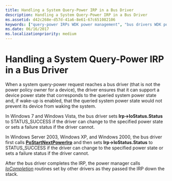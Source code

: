 ```yaml
---
title: Handling a System Query-Power IRP in a Bus Driver
description: Handling a System Query-Power IRP in a Bus Driver
ms.assetid: d42c268e-d57d-41a6-8e61-67c651082106
keywords: ["query-power IRPs WDK power management", "bus drivers WDK power management"]
ms.date: 06/16/2017
ms.localizationpriority: medium
---
```


# Handling a System Query-Power IRP in a Bus Driver





When a system query-power request reaches a bus driver (that is not the power policy owner for a device), the driver ensures that it can support a device power state that corresponds to the queried system power state and, if wake-up is enabled, that the queried system power state would not prevent its device from waking the system.

In Windows 7 and Windows Vista, the bus driver sets **Irp-&gt;IoStatus.Status** to STATUS\_SUCCESS if the driver can change to the specified power state or sets a failure status if the driver cannot.

In Windows Server 2003, Windows XP, and Windows 2000, the bus driver first calls [**PoStartNextPowerIrp**](https://docs.microsoft.com/windows-hardware/drivers/ddi/content/ntifs/nf-ntifs-postartnextpowerirp) and then sets **Irp-&gt;IoStatus.Status** to STATUS\_SUCCESS if the driver can change to the specified power state or sets a failure status if the driver cannot.

After the bus driver completes the IRP, the power manager calls [*IoCompletion*](https://docs.microsoft.com/windows-hardware/drivers/ddi/content/wdm/nc-wdm-io_completion_routine) routines set by other drivers as they passed the IRP down the stack.

 

 




